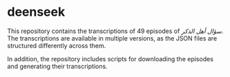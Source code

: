 # deenseek

This repository contains the transcriptions of 49 episodes of *سؤال أهل الذكر*.  
The transcriptions are available in multiple versions, as the JSON files are structured differently across them.  

In addition, the repository includes scripts for downloading the episodes and generating their transcriptions.

